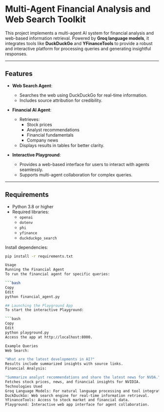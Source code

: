 # Multi-Agent Financial Analysis and Web Search Toolkit

This project implements a multi-agent AI system for financial analysis and web-based information retrieval. Powered by **Groq language models**, it integrates tools like **DuckDuckGo** and **YFinanceTools** to provide a robust and interactive platform for processing queries and generating insightful responses.

---

## Features

- **Web Search Agent**:
  - Searches the web using DuckDuckGo for real-time information.
  - Includes source attribution for credibility.

- **Financial AI Agent**:
  - Retrieves:
    - Stock prices
    - Analyst recommendations
    - Financial fundamentals
    - Company news
  - Displays results in tables for better clarity.

- **Interactive Playground**:
  - Provides a web-based interface for users to interact with agents seamlessly.
  - Supports multi-agent collaboration for complex queries.

---

## Requirements

- Python 3.8 or higher
- Required libraries: 
  - `openai`
  - `dotenv`
  - `phi`
  - `yfinance`
  - `duckduckgo_search`

Install dependencies:
```bash
pip install -r requirements.txt

Usage
Running the Financial Agent
To run the financial agent for specific queries:

```bash
Copy
Edit
python financial_agent.py

## Launching the Playground App
To start the interactive Playground:

```bash
Copy
Edit
python playground.py
Access the app at http://localhost:8000.

Example Queries
Web Search:

"What are the latest developments in AI?"
Results include summarized insights with source links.
Financial Analysis:

"Summarize analyst recommendations and share the latest news for NVDA."
Fetches stock prices, news, and financial insights for NVIDIA.
Technologies Used
Groq Language Models: For natural language processing and tool integration.
DuckDuckGo: Web search engine for real-time information retrieval.
YFinanceTools: Access to stock market and financial data.
Playground: Interactive web app interface for agent collaboration.